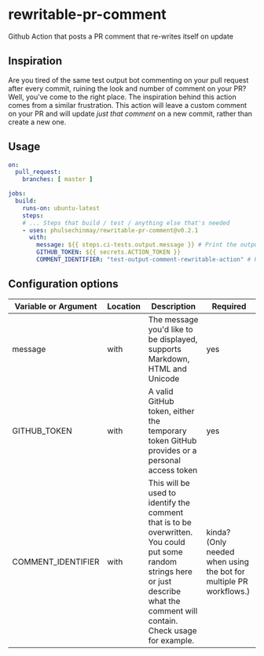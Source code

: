 # rewritable-pr-comment

Github Action that posts a PR comment that re-writes itself on update

## Inspiration

Are you tired of the same test output bot commenting on your pull request after every commit, ruining the look and number of comment on your PR? Well, you've come to the right place. The inspiration behind this action comes from a similar frustration. This action will leave a custom comment on your PR and will update *just that comment* on a new commit, rather than create a new one.

## Usage

```yaml
on:
  pull_request:
    branches: [ master ]

jobs:
  build:
    runs-on: ubuntu-latest
    steps:
    # ... Steps that build / test / anything else that's needed
    - uses: phulsechinmay/rewritable-pr-comment@v0.2.1
      with:
        message: ${{ steps.ci-tests.output.message }} # Print the output message from a step that tests something
        GITHUB_TOKEN: ${{ secrets.ACTION_TOKEN }}
        COMMENT_IDENTIFIER: "test-output-comment-rewritable-action" # Put some identifier here that will be unique among comments in the PR


```

## Configuration options

| Variable or Argument  | Location | Description                                                                                                                 | Required |
| --------------------- | -------- | --------------------------------------------------------------------------------------------------------------------------- | -------- |
| message               | with     | The message you'd like to be displayed, supports Markdown, HTML and Unicode                                      | yes      |
| GITHUB_TOKEN            | with     | A valid GitHub token, either the temporary token GitHub provides or a personal access token                                 | yes    |
| COMMENT_IDENTIFIER | with     | This will be used to identify the comment that is to be overwritten. You could put some random strings here or just describe what the comment will contain. Check usage for example. | kinda? (Only needed when using the bot for multiple PR workflows.)        |

